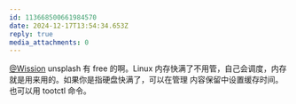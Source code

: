 ```yaml
---
id: 113668500661984570
date: 2024-12-17T13:54:34.653Z
reply: true
media_attachments: 0
---
```


[@Wission](https://md.jeoqm-77.top/@Wission) unsplash 有 free 的啊。Linux 内存快满了不用管，自己会调度，内存就是用来用的。如果你是指硬盘快满了，可以在管理 内容保留中设置缓存时间。也可以用 tootctl 命令。

